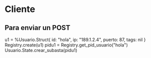 # Cliente

## Para enviar un POST

u1 = %Usuario.Struct{ id: "hola", ip: "189.1.2.4", puerto: 87, tags: nil }
Registry.create(u1)
pidu1 = Registry.get_pid_usuario("hola")
Usuario.State.crear_subasta(pidu1)
